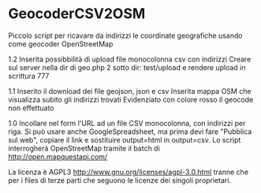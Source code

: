 GeocoderCSV2OSM
===============

Piccolo script per ricavare da indirizzi le coordinate geografiche usando come geocoder OpenStreetMap


1.2
Inserita possibbilità di upload file monocolonna csv con indirizzi
Creare sul server nella dir di geo.php 2 sotto dir: test/upload e rendere upload in scrittura 777

1.1
Inserito il download dei file geojson, json e csv 
Inserita mappa OSM che visualizza subito gli indirizzi trovati
Evidenziato con colore rosso il geocode non effettuato

1.0
Incollare nel form l'URL ad un file CSV monocolonna, con indirizzi per riga.
Si può usare anche GoogleSpreadsheet, ma prima devi fare "Pubblica sul web", copiare il link e sostituire output=html in output=csv.
Lo script interrogherà OpenStreetMap tramite il batch di http://open.mapquestapi.com/


La licenza è AGPL3 http://www.gnu.org/licenses/agpl-3.0.html tranne che per i files di terze parti che seguono le licenze dei singoli proprietari.


